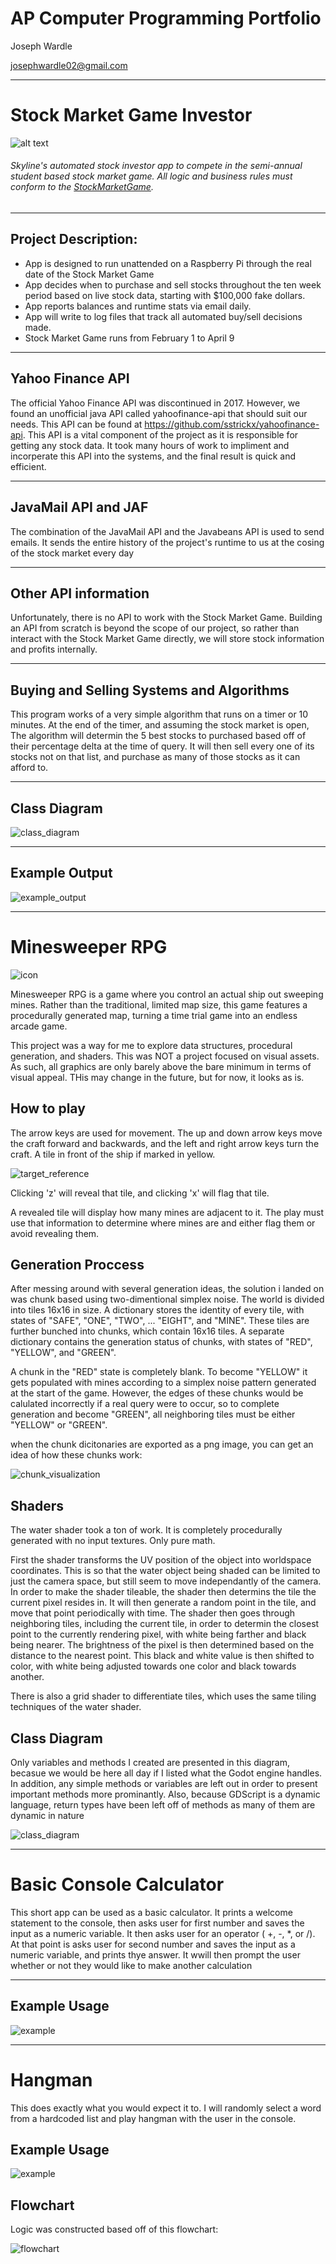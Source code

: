 # AP Computer Programming Portfolio

Joseph Wardle

<josephwardle02@gmail.com>

---
# Stock Market Game Investor

![alt text](http://www.stockmarketgame.org/img/horizontal_logo_lg.png "StockMarketGame")

###### Skyline's automated stock investor app to compete in the semi-annual student based stock market game. All logic and business rules must conform to the [StockMarketGame](http://www.stockmarketgame.org "Documentation").

---
## Project Description:
  * App is designed to run unattended on a Raspberry Pi through the real date of the Stock Market Game
  * App decides when to purchase and sell stocks throughout the ten week period based on live stock data, starting with $100,000 fake dollars.
  * App reports balances and runtime stats via email daily.
  * App will write to log files that track all automated buy/sell decisions made.
  * Stock Market Game runs from February 1 to April 9

---
## Yahoo Finance API

The official Yahoo Finance API was discontinued in 2017. However, we found an unofficial java API called yahoofinance-api that should suit our needs. This API can be found at https://github.com/sstrickx/yahoofinance-api. This API is a vital component of the project as it is responsible for getting any stock data. It took many hours of work to impliment and incorperate this API into the systems, and the final result is quick and efficient.

---
## JavaMail API and JAF

The combination of the JavaMail API and the Javabeans API is used to send emails. It sends the entire history of the project's runtime to us at the cosing of the stock market every day

---
## Other API information

Unfortunately, there is no API to work with the Stock Market Game. Building an API from scratch is beyond the scope of our project, so rather than interact with the Stock Market Game directly, we will store stock information and profits internally.

---
## Buying and Selling Systems and Algorithms

This program works of a very simple algorithm that runs on a timer or 10 minutes. At the end of the timer, and assuming the stock market is open, The algorithm will determin the 5 best stocks to purchased based off of their percentage delta at the time of query. It will then sell every one of its stocks not on that list, and purchase as many of those stocks as it can afford to.

---
## Class Diagram
![class_diagram](https://github.com/maadalchemist/APProgrammingPortfolio/blob/master/StockInvestor/doc/classDiagram.png)

---
## Example Output
![example_output](https://github.com/maadalchemist/APProgrammingPortfolio/blob/master/StockInvestor/doc/example_output.png)

---
# Minesweeper RPG

![icon](https://github.com/maadalchemist/APProgrammingPortfolio/blob/master/MinesweeperRPG/doc/icon.png)

Minesweeper RPG is a game where you control an actual ship out sweeping mines. Rather than the traditional, limited map size, this game features a procedurally generated map, turning a time trial game into an endless arcade game.

This project was a way for me to explore data structures, procedural generation, and shaders. This was NOT a project focused on visual assets. As such, all graphics are only barely above the bare minimum in terms of visual appeal. THis may change in the future, but for now, it looks as is.

## How to play
The arrow keys are used for movement. The up and down arrow keys move the craft forward and backwards, and the left and right arrow keys turn the craft. A tile in front of the ship if marked in yellow. 

![target_reference](https://github.com/maadalchemist/APProgrammingPortfolio/blob/master/MinesweeperRPG/doc/target_reference_screencap.png)

Clicking 'z' will reveal that tile, and clicking 'x' will flag that tile. 

 A revealed tile will display how many mines are adjacent to it. The play must use that information to determine where mines are and either flag them or avoid revealing them.

## Generation Proccess

After messing around with several generation ideas, the solution i landed on was chunk based using two-dimentional simplex noise. The world is divided into tiles 16x16 in size. A dictionary stores the identity of every tile, with states of "SAFE", "ONE", "TWO", ... "EIGHT", and "MINE". These tiles are further bunched into chunks, which contain 16x16 tiles. A separate dictionary contains the generation status of chunks, with states of "RED", "YELLOW", and "GREEN". 

A chunk in the "RED" state is completely blank. To become "YELLOW" it gets populated with mines according to a simplex noise pattern generated at the start of the game. However, the edges of these chunks would be calulated incorrectly if a real query were to occur, so to complete generation and become "GREEN", all neighboring tiles must be either "YELLOW" or "GREEN".

when the chunk dicitonaries are exported as a png image, you can get an idea of how these chunks work:

![chunk_visualization](https://github.com/maadalchemist/APProgrammingPortfolio/blob/master/MinesweeperRPG/doc/chunk_generation_visualization.png)

## Shaders

The water shader took a ton of work. It is completely procedurally generated with no input textures. Only pure math. 

First the shader transforms the UV position of the object into worldspace coordinates. This is so that the water object being shaded can be limited to just the camera space, but still seem to move independantly of the camera. In order to make the shader tileable, the shader then determins the tile the current pixel resides in. It will then generate a random point in the tile, and move that point periodically with time. The shader then goes through neighboring tiles, including the current tile, in order to determin the closest point to the currently rendering pixel, with white being farther and black being nearer. The brightness of the pixel is then determined based on the distance to the nearest point. This black and white value is then shifted to color, with white being adjusted towards one color and black towards another.

There is also a grid shader to differentiate tiles, which uses the same tiling techniques of the water shader.

## Class Diagram

Only variables and methods I created are presented in this diagram, becasue we would be here all day if I listed what the Godot engine handles. In addition, any simple methods or variables are left out in order to present important methods more prominantly. Also, because GDScript is a dynamic language, return types have been left off of methods as many of them are dynamic in nature

![class_diagram](https://github.com/maadalchemist/APProgrammingPortfolio/blob/master/MinesweeperRPG/doc/classDiagram.png)

---
# Basic Console Calculator

This short app can be used as a basic calculator. It prints a welcome statement to the console, then asks user for first number and saves the input as a numeric variable. It then asks user for an operator ( +, -, \*, or /). At that point is asks user for second number and saves the input as a numeric variable, and prints thye answer. It wwill then prompt the user whether or not they would like to make another calculation

---
## Example Usage

![example](https://github.com/maadalchemist/APProgrammingPortfolio/blob/master/Basic%20Console%20Calculator/java/example_output.png)

--- 
# Hangman

This does exactly what you would expect it to. I will randomly select a word from a hardcoded list and play hangman with the user in the console. 

## Example Usage

![example](https://github.com/maadalchemist/APProgrammingPortfolio/blob/master/Hang%20man/Screenshot%202021-05-24%20171203.png)

## Flowchart

Logic was constructed based off of this flowchart:

![flowchart](https://github.com/maadalchemist/APProgrammingPortfolio/blob/master/Hang%20man/Hangman%20Flowchart.png)
